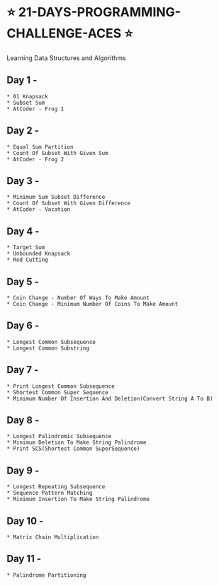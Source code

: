 # ⭐ 21-DAYS-PROGRAMMING-CHALLENGE-ACES ⭐
 
Learning Data Structures and Algorithms 

## Day 1 - 
```
* 01 Knapsack
* Subset Sum 
* AtCoder - Frog 1
```

## Day 2 - 
```
* Equal Sum Partition
* Count Of Subset With Given Sum
* AtCoder - Frog 2
```

## Day 3 - 
```
* Minimum Sum Subset Difference
* Count Of Subset With Given Difference
* AtCoder - Vacation
```

## Day 4 - 
```
* Target Sum
* Unbounded Knapsack
* Rod Cutting
```

## Day 5 -
```
* Coin Change - Number Of Ways To Make Amount
* Coin Change - Minimum Number Of Coins To Make Amount
```

## Day 6 -
```
* Longest Common Subsequence
* Longest Common Substring
```

## Day 7 -
```
* Print Longest Common Subsequence
* Shortest Common Super Sequence
* Minimum Number Of Insertion And Deletion(Convert String A To B)
```

## Day 8 -
```
* Longest Palindromic Subsequence
* Minimum Deletion To Make String Palindrome
* Print SCS(Shortest Common SuperSequence)
```

## Day 9 -
```
* Longest Repeating Subsequence
* Sequence Pattern Matching
* Minimum Insertion To Make String Palindrome
```

## Day 10 -
```
* Matrix Chain Multiplication
```

## Day 11 -
```
* Palindrome Partitioning
```
